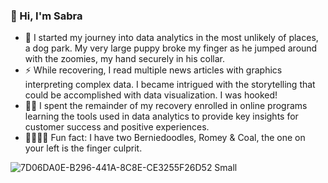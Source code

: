 ### 👋 Hi, I'm Sabra


 - 🐾 I started my journey into data analytics in the most unlikely of places, a dog park. My very large puppy broke my finger as he jumped 
 around with the zoomies, my hand securely in his collar.
 - ⚡️ While recovering, I read multiple news articles with graphics interpreting complex data. I became intrigued with the storytelling that could be 
 accomplished with data visualization. I was hooked!
 - 👩‍💻 I spent the remainder of my recovery enrolled in online programs learning the tools used in data analytics to provide key insights for customer success and positive experiences.
 - 🐕‍🦺🐕‍🦺 Fun fact: I have two Berniedoodles, Romey & Coal, the one on your left is the finger culprit.

![7D06DA0E-B296-441A-8C8E-CE3255F26D52 Small](https://user-images.githubusercontent.com/120127745/212431093-aa4327fd-8878-4bb6-9d5c-0429a006d8b5.jpeg)









